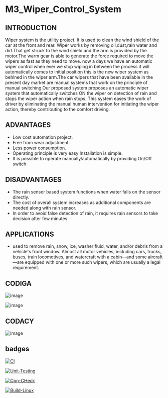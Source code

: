 # M3_Wiper_Control_System
## INTRODUCTION
Wiper system is the utility project. It is used to clean the wind shield of the car at the front and rear. Wiper works by removing oil,dust,rain water and dirt.That get struck to the wind shield and the arm is provided by the motor.The warm gear is able to generate the force required to move the wipers as fast as they need to move. now a days we have an automatic wiper control when ever we stop wiping in between the process it will automatically comes to initial position this is the new wiper system as behined in the wiper arm.The car wipers that have been available in the present day market are manual systems that work on the principle of manual switching.Our proposed system proposes an automatic wiper system that automatically switches ON the wiper on detection of rain and stops the wiper action when rain stops. This system eases the work of driver by eliminating the manual human intervention for initiating the wiper action, thereby contributing to the comfort driving.

## ADVANTAGES

*   Low cost automation project.
*   Free from wear adjustment.
*   Less power consumption.
*   Operating principle is very easy Installation is simple.
*   It is possible to operate manually/automatically by providing On/Off switch

## DISADVANTAGES

*   The rain sensor based system functions when water falls on the sensor directly.
*   The cost of overall system increases as additional components are needed along with rain sensor.
*   In order to avoid false detection of rain, it requires rain sensors to take decision after few minutes

## APPLICATIONS

*   used to remove rain, snow, ice, washer fluid, water, and/or debris from a vehicle's front window. Almost all motor vehicles, including cars, trucks, buses, train locomotives, and watercraft with a cabin—and some aircraft—are equipped with one or more such wipers, which are usually a legal requirement.

## CODIGA

![image](https://user-images.githubusercontent.com/89642370/168455742-1a853fcc-3817-48a9-a939-f464a6e1d311.png)

![image](https://user-images.githubusercontent.com/89642370/168306110-4a50e480-00ee-4870-9403-9e6e461768e1.png)

## CODACY

![image](https://user-images.githubusercontent.com/89642370/168306215-a17f9caa-6ace-401e-8ba6-c242af81b90f.png)

## badges

[![CI](https://github.com/Sravya-Kamineni/M3_Wiper_Control_System/actions/workflows/main.yml/badge.svg)](https://github.com/Sravya-Kamineni/M3_Wiper_Control_System/actions/workflows/main.yml)

[![Unit-Testing](https://github.com/Sravya-Kamineni/M3_Wiper_Control_System/actions/workflows/unit.yml/badge.svg)](https://github.com/Sravya-Kamineni/M3_Wiper_Control_System/actions/workflows/unit.yml)

[![Cpp-CHeck](https://github.com/Sravya-Kamineni/M3_Wiper_Control_System/actions/workflows/cpp.yml/badge.svg)](https://github.com/Sravya-Kamineni/M3_Wiper_Control_System/actions/workflows/cpp.yml)

[![Build-Linux](https://github.com/Sravya-Kamineni/M3_Wiper_Control_System/actions/workflows/linux.yml/badge.svg)](https://github.com/Sravya-Kamineni/M3_Wiper_Control_System/actions/workflows/linux.yml)
